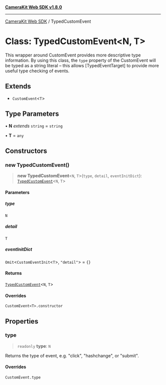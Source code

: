 [**CameraKit Web SDK v1.8.0**](../README.md)

***

[CameraKit Web SDK](../globals.md) / TypedCustomEvent

# Class: TypedCustomEvent\<N, T\>

This wrapper around CustomEvent provides more descriptive type information. By using this class, the `type` property
of the CustomEvent will be typed as a string literal – this allows [TypedEventTarget] to provide more useful type
checking of events.

## Extends

- `CustomEvent`\<`T`\>

## Type Parameters

• **N** *extends* `string` = `string`

• **T** = `any`

## Constructors

### new TypedCustomEvent()

> **new TypedCustomEvent**\<`N`, `T`\>(`type`, `detail`, `eventInitDict`): [`TypedCustomEvent`](TypedCustomEvent.md)\<`N`, `T`\>

#### Parameters

##### type

`N`

##### detail

`T`

##### eventInitDict

`Omit`\<`CustomEventInit`\<`T`\>, `"detail"`\> = `{}`

#### Returns

[`TypedCustomEvent`](TypedCustomEvent.md)\<`N`, `T`\>

#### Overrides

`CustomEvent<T>.constructor`

## Properties

### type

> `readonly` **type**: `N`

Returns the type of event, e.g. "click", "hashchange", or "submit".

#### Overrides

`CustomEvent.type`
